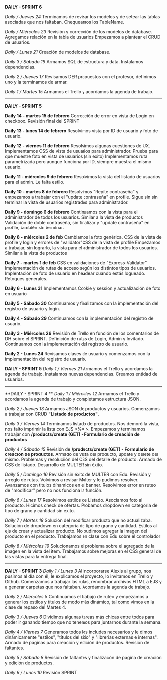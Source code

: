 **DAILY - SPRINT 6** 


*Daily  / Jueves 24*
Terminamos de revisar los modelos y de setear las tablas asociadas que nos faltaban. Chequeamos los TableName.

*Daily  / Miércoles 23*
Revisión y corrección de los modelos de database.
Agregamos relación en la tabla de usuarios
Empezamos a plantear el CRUD de usuarios.

*Daily  / Lunes 21*
Creación de modelos de database.

*Daily 3 / Sábado 19*
Armamos SQL de estructura y data.
Instalamos dependencias.

*Daily 2 / Jueves 17*
Revisamos DER propuestos con el profesor, definimos uno y la 
terminamos de armar.

*Daily 1 / Martes 15*
Armamos el Trello y acordamos la agenda de trabajo.

------------------------------------------
**DAILY - SPRINT 5** 

**Daily 14 - martes 15 de febrero**
Corrección de error en vista de Login en checkbox.
Revisión final del SPRINT

**Daily 13 - lunes 14 de febrero**
Resolvimos vista por ID de usuario y foto de usuario.

**Daily 12 - viernes 11 de febrero**
Resolvimos algunas cuestiones de UX.
Implementamos CSS de vista de usuarios para administrador.
Prueba para que muestre foto en vista de usuarios (sin exito)
Implementamos ruta parametrizada pero aunque funciona por ID, siempre muestra el mismo usuario.

**Daily 11 - miércoles 9 de febrero**
Resolvimos la vista del listado de usuarios para el admin. Le falta estilo. 

**Daily 10 - martes 8 de febrero**
Resolvimos "Repite contraseña" y empezamos a trabajar con el "update contraseña" en profile. Sigue sin  sin terminar la vista de usuarios registrados para administrador.

**Daily 9 - domingo 6 de febrero**
Continuamos con  la vista para el administrador de todos los usuarios. Similar a la vista de productos
Validación de doble contraseña, sin finalizar y "update contraseña" en profile, también sin terminar.

**Daily 8 - miércoles  2 de feb**
Cambiamos la foto genérica.
CSS de la vista de profile y login y errores de "validator"CSS de la vista de profile
Empezamos a trabajar, sin lograrlo, la vista para el administrador de todos los usuarios. Similar a la vista de productos

**Daily 7 - martes  1 de feb**
CSS en validaciones de "Express-Validator" 
Implementación de rutas de acceso según los distintos tipos de usuarios.
Implentación de foto de usuario en headear cuando estás logueado.
Retoques generales.

**Daily 6 - Lunes 31**
Implementamos Cookie y session y actualización de foto en usuario


**Daily 5 - Sábado 30**
Continuamos y finalizamos con la implementación del registro de usuario y login.

**Daily 4 - Sábado 29**
Continuamos con la implementación del registro de usuario.

**Daily 3 - Miércoles 26**
Revisión de Trello en función de los comentarios de DH sobre el SPRINT.
Definición de rutas de Login, Admin y Invitado.
Continuamos con la implementación del registro de usuario.

**Daily 2 - Lunes 24**
Revisamos clases de usuario y comenzamos con la implementación del registro de usuario.

**DAILY - SPRINT 5** 
*Daily 1 / Viernes 21*
Armamos el Trello y acordamos la agenda de trabajo.
Instalamos nuevas dependencias. Creamos entidad de usuarios.


------------------------------------------

**DAILY - SPRINT 4 **
*Daily 1 / Miércoles 12*
Armamos el Trello y acordamos la agenda de trabajo y completamos estructura JSON.

*Daily 2 / Jueves 13*
Armamos JSON de productos y usuarios. Comenzamos a trabajar con CRUD **"Listado de productos"**.

*Daily 3 / Viernes 14*
Terminamos listado de productos. Nos demoró la vista, nos falto imprimir la lista con EJS <%= >.
Empezamos y terminamos trabajar con **/products/create (GET) - Formulario de creación de productos**

*Daily 4 / Sábado 15*
Revisión de **/products/create (GET) - Formulario de creación de productos**. 
Armado de vista del producto, update y delete del mismo. 
Problemas y resoluciión del CSS del detalle de producto.
Armado de CSS de listado.
Desarrollo de MULTER sin éxito.

*Daily 5 / Domingo 16*
Revisión sin éxito de MULTER con Edu.
Revisión y arreglo de rutas.
Volvimos a revisar Multer y lo pudimos resolver. 
Avanzamos con titulos dínamicos en el banner.
Resolvimos error en ruteo de "modificar" pero no nos funciona la función.

*Daily 6 / Lunes 17*
Resolvimos estilos de Listado.
Asociamos foto al producto.
Hicimos check de ofertas.
Probamos dropdown en categoria de tipo de grano y cantidad sin exito.


*Daily 7 / Martes 18*
Solución del modificar producto que no actualizaba.
Solución de dropdown en categoria de tipo de grano y cantidad.
Estilos al ejs de crear y actualizar producto.
No pudimos agregar la imagen del producto en el producto. Trabajamos en clase con Edu sobre el controlador

*Daily 8 / Miércoles 19*
Solucionamos el problema sobre el agregado  de la imagen en la vista del item. 
Trabajamos sobre mejoras en el CSS general de las vistas para la entrega final.



-------------------------------------------

**DAILY - SPRINT 3** 
*Daily 1 / Lunes 3*
Al incorporarse Alexis al grupo, nos pusimos al día con él, le explicamos el proyecto, lo invitamos en Trello y Github.
Comenzamos a trabajar las rutas, renombrar archivos HTML a EJS y a generar carpetas que nos faltaban.
Acordamos la agenda de trabajo.

*Daily 2 / Miércoles 5*
Continuamos el trabajo  de ruteo y empezamos a generar los estilos y títulos de modo más dinámico, tal como vimos en la clase de repaso del Martes 4. 

*Daily 3 / Jueves 6*
Dividimos algunas tareas más chicas entre todos para poder ir ganando tiempo que no tenemos para juntarnos durante la semana.

*Daily 4 / Viernes 7*
Generamos todos los includes necesarios y le dimos dinámicamente "estilos", "títulos del sitio" y "librerias externas e internas".
Armado de páginas para creación y edición de productos. 
Revisión de faltantes.

*Daily 5 / Sábado 8*
Revisión de faltantes y finalizacón  de pagina de creación y edición de productos. 

*Daily 6 / Lunes 10*
Revisión SPRINT 